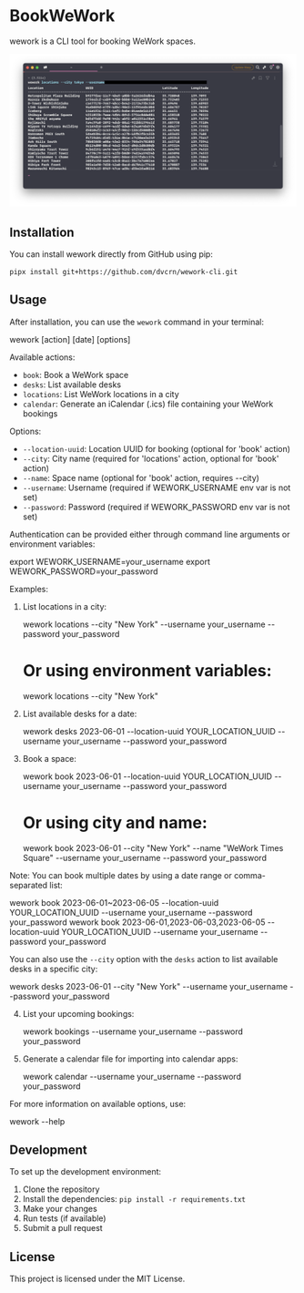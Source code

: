 # BookWeWork

wework is a CLI tool for booking WeWork spaces.

![screenshot](./screenshot.png)

## Installation

You can install wework directly from GitHub using pip:


```
pipx install git+https://github.com/dvcrn/wework-cli.git
```


## Usage

After installation, you can use the `wework` command in your terminal:


wework [action] [date] [options]


Available actions:
- `book`: Book a WeWork space
- `desks`: List available desks
- `locations`: List WeWork locations in a city
- `calendar`: Generate an iCalendar (.ics) file containing your WeWork bookings

Options:
- `--location-uuid`: Location UUID for booking (optional for 'book' action)
- `--city`: City name (required for 'locations' action, optional for 'book' action)
- `--name`: Space name (optional for 'book' action, requires --city)
- `--username`: Username (required if WEWORK_USERNAME env var is not set)
- `--password`: Password (required if WEWORK_PASSWORD env var is not set)

Authentication can be provided either through command line arguments or environment variables:


export WEWORK_USERNAME=your_username
export WEWORK_PASSWORD=your_password


Examples:

1. List locations in a city:
   
   wework locations --city "New York" --username your_username --password your_password
   # Or using environment variables:
   wework locations --city "New York"
   

2. List available desks for a date:
   
   wework desks 2023-06-01 --location-uuid YOUR_LOCATION_UUID --username your_username --password your_password
   

3. Book a space:
   
   wework book 2023-06-01 --location-uuid YOUR_LOCATION_UUID --username your_username --password your_password
   
   # Or using city and name:
   wework book 2023-06-01 --city "New York" --name "WeWork Times Square" --username your_username --password your_password
   

Note: You can book multiple dates by using a date range or comma-separated list:
   
   wework book 2023-06-01~2023-06-05 --location-uuid YOUR_LOCATION_UUID --username your_username --password your_password
   wework book 2023-06-01,2023-06-03,2023-06-05 --location-uuid YOUR_LOCATION_UUID --username your_username --password your_password
   

You can also use the `--city` option with the `desks` action to list available desks in a specific city:


wework desks 2023-06-01 --city "New York" --username your_username --password your_password


4. List your upcoming bookings:
   
   wework bookings --username your_username --password your_password
   

5. Generate a calendar file for importing into calendar apps:
   
   wework calendar --username your_username --password your_password
   

For more information on available options, use:


wework --help


## Development

To set up the development environment:

1. Clone the repository
2. Install the dependencies: `pip install -r requirements.txt`
3. Make your changes
4. Run tests (if available)
5. Submit a pull request

## License

This project is licensed under the MIT License.
